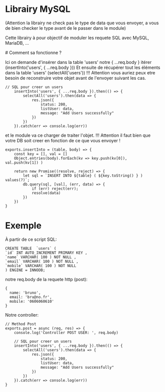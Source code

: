 # Librairy MySQL

(Attention la librairy ne check pas le type de data que vous envoyer, a vous de bien checker le type avant de le passer dans le module)

Cette librairy à pour objectif de moduler les requete SQL avec MySQL, MariaDB, ...

# Comment sa fonctionne ?

Ici on demande d'insérer dans la table 'users' notre { ...req.body } itérer (insertInto('users', { ...req.body }))
Et ensuite de récupérer tout les éléments dans la table 'users' (selectAll('users'))
!!! Attention vous auriez peux etre besoin de reconstruire votre objet avant de l'envoyer suivant les cas.

```
// SQL pour creer un users
    insertInto('users', { ...req.body }).then(() => {
        selectAll('users').then(data => {
            res.json({
                status: 200,
                listUser: data,
                message: "Add Users successfully"
            })
        })
    }).catch(err => console.log(err))
```

et le module va ce charger de traiter l'objet.
!!! Attention il faut bien que votre DB soit creer en fonction de ce que vous envoyer !

```
exports.insertInto = (table, body) => {
    const key = [], val = []
    Object.entries(body).forEach(kv => key.push(kv[0]), val.push(kv[1]) )

    return new Promise((resolve, reject) => {
        let sql = `INSERT INTO ${table} ( ${key.toString() } ) values(?)`;
        db.query(sql, [val], (err, data) => {
            if (err) reject(err);
            resolve(data)
        })
    })
}
```

# Exemple

À partir de ce script SQL:
```
CREATE TABLE  `users` (
`id` INT AUTO_INCREMENT PRIMARY KEY ,
`name` VARCHAR( 100 ) NOT NULL ,
`email` VARCHAR( 100 ) NOT NULL ,
`mobile` VARCHAR( 100 ) NOT NULL
) ENGINE = INNODB;
```

notre req.body de la requete http (post):
```
{
  name: 'bruno',
  email: 'bru@no.fr',
  mobile: '0606060610'
}
```

Notre controller:
```
// Method Post
exports.post = async (req, res) => {
    console.log('Controller POST USER: ', req.body)

    // SQL pour creer un users
    insertInto('users', { ...req.body }).then(() => {
        selectAll('users').then(data => {
            res.json({
                status: 200,
                listUser: data,
                message: "Add Users successfully"
            })
        })
    }).catch(err => console.log(err))
}
```